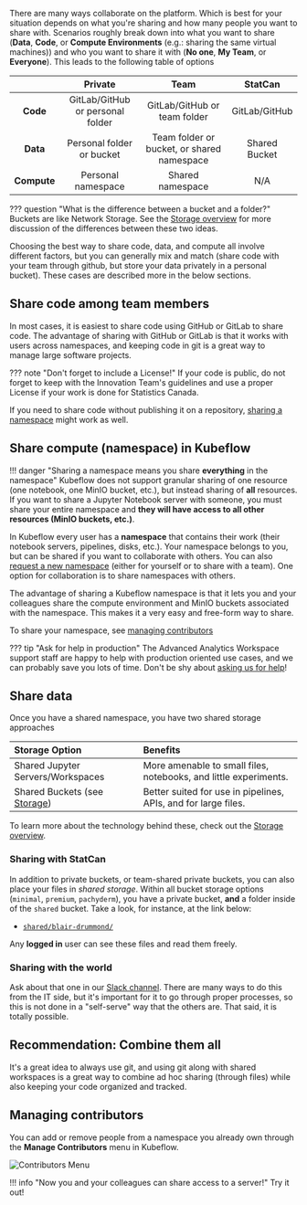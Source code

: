 There are many ways collaborate on the platform. Which is best for your
situation depends on what you're sharing and how many people you want to share
with. Scenarios roughly break down into what you want to share (**Data**,
**Code**, or **Compute Environments** (e.g.: sharing the same virtual machines))
and who you want to share it with (**No one**, **My Team**, or **Everyone**).
This leads to the following table of options

|             |           **Private**            |                  **Team**                  |  **StatCan**  |
| :---------: | :------------------------------: | :----------------------------------------: | :-----------: |
|  **Code**   | GitLab/GitHub or personal folder |        GitLab/GitHub or team folder        | GitLab/GitHub |
|  **Data**   |    Personal folder or bucket     | Team folder or bucket, or shared namespace | Shared Bucket |
| **Compute** |        Personal namespace        |              Shared namespace              |      N/A      |

<!-- prettier-ignore -->
??? question "What is the difference between a bucket and a folder?"
    Buckets are like Network Storage. See the [Storage overview](../5-Storage/Overview.md) for more discussion of the differences between these two ideas.

Choosing the best way to share code, data, and compute all involve different
factors, but you can generally mix and match (share code with your team through
github, but store your data privately in a personal bucket). These cases are
described more in the below sections.

## Share code among team members

In most cases, it is easiest to share code using GitHub or GitLab to share code.
The advantage of sharing with GitHub or GitLab is that it works with users
across namespaces, and keeping code in git is a great way to manage large
software projects.

<!-- prettier-ignore -->
??? note "Don't forget to include a License!"
    If your code is public, do not forget to keep with the Innovation Team's guidelines and use a proper License if your work is done for Statistics Canada.

If you need to share code without publishing it on a repository,
[sharing a namespace](#share-compute-namespace-in-kubeflow) might work as well.

## Share compute (namespace) in Kubeflow

<!-- prettier-ignore -->
!!! danger "Sharing a namespace means you share **everything** in the namespace"
    Kubeflow does not support granular sharing of one resource (one notebook, one MinIO bucket, etc.), but instead sharing of **all** resources. If you want to share a Jupyter Notebook server with someone, you must share your entire namespace and **they will have access to all other resources (MinIO buckets, etc.)**.

In Kubeflow every user has a **namespace** that contains their work (their
notebook servers, pipelines, disks, etc.). Your namespace belongs to you, but
can be shared if you want to collaborate with others. You can also
[request a new namespace](Request-a-Namespace.md) (either for yourself or to
share with a team). One option for collaboration is to share namespaces with
others.

The advantage of sharing a Kubeflow namespace is that it lets you and your
colleagues share the compute environment and MinIO buckets associated with the
namespace. This makes it a very easy and free-form way to share.

To share your namespace, see [managing contributors](#managing-contributors)

<!-- prettier-ignore -->
??? tip "Ask for help in production"
    The Advanced Analytics Workspace support staff are happy to help with production oriented use cases, and we can probably save you lots of time. Don't be shy about [asking us for help](../Help.md)!

## Share data

Once you have a shared namespace, you have two shared storage approaches

| Storage Option                                      | Benefits                                                         |
| :-------------------------------------------------- | :--------------------------------------------------------------- |
| Shared Jupyter Servers/Workspaces                   | More amenable to small files, notebooks, and little experiments. |
| Shared Buckets (see [Storage](../5-Storage/Overview.md)) | Better suited for use in pipelines, APIs, and for large files.   |

To learn more about the technology behind these, check out the
[Storage overview](../5-Storage/Overview.md).

### Sharing with StatCan

In addition to private buckets, or team-shared private buckets, you can also
place your files in _shared storage_. Within all bucket storage options
(`minimal`, `premium`, `pachyderm`), you have a private bucket, **and** a folder
inside of the `shared` bucket. Take a look, for instance, at the link below:

- [`shared/blair-drummond/`](https://minimal-tenant1-minio.covid.cloud.statcan.ca/minio/shared/blair-drummond/)

Any **logged in** user can see these files and read them freely.

### Sharing with the world

Ask about that one in our [Slack channel](https://statcan-aaw.slack.com). There
are many ways to do this from the IT side, but it's important for it to go
through proper processes, so this is not done in a "self-serve" way that the
others are. That said, it is totally possible.

## Recommendation: Combine them all

It's a great idea to always use git, and using git along with shared workspaces
is a great way to combine ad hoc sharing (through files) while also keeping your
code organized and tracked.

## Managing contributors

You can add or remove people from a namespace you already own through the
**Manage Contributors** menu in Kubeflow.

![Contributors Menu](../images/kubeflow_contributors.png)

<!-- prettier-ignore -->
!!! info "Now you and your colleagues can share access to a server!"
    Try it out!
